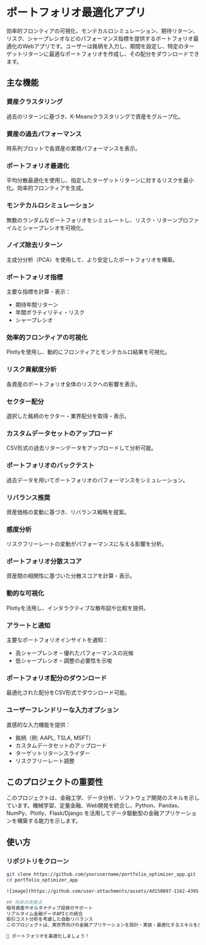 # ポートフォリオ最適化アプリ

効率的フロンティアの可視化、モンテカルロシミュレーション、期待リターン、リスク、シャープレシオなどのパフォーマンス指標を提供するポートフォリオ最適化のWebアプリです。ユーザーは銘柄を入力し、期間を設定し、特定のターゲットリターンに最適なポートフォリオを作成し、その配分をダウンロードできます。

## 主な機能

### 資産クラスタリング
過去のリターンに基づき、K-Meansクラスタリングで資産をグループ化。

### 資産の過去パフォーマンス
時系列プロットで各資産の累積パフォーマンスを表示。

### ポートフォリオ最適化
平均分散最適化を使用し、指定したターゲットリターンに対するリスクを最小化。効率的フロンティアを生成。

### モンテカルロシミュレーション
無数のランダムなポートフォリオをシミュレートし、リスク・リターンプロファイルとシャープレシオを可視化。

### ノイズ除去リターン
主成分分析（PCA）を使用して、より安定したポートフォリオを構築。

### ポートフォリオ指標
主要な指標を計算・表示：
- 期待年間リターン
- 年間ボラティリティ・リスク
- シャープレシオ

### 効率的フロンティアの可視化
Plotlyを使用し、動的にフロンティアとモンテカルロ結果を可視化。

### リスク貢献度分析
各資産のポートフォリオ全体のリスクへの影響を表示。

### セクター配分
選択した銘柄のセクター・業界配分を取得・表示。

### カスタムデータセットのアップロード
CSV形式の過去リターンデータをアップロードして分析可能。

### ポートフォリオのバックテスト
過去データを用いてポートフォリオのパフォーマンスをシミュレーション。

### リバランス推奨
資産価格の変動に基づき、リバランス戦略を提案。

### 感度分析
リスクフリーレートの変動がパフォーマンスに与える影響を分析。

### ポートフォリオ分散スコア
資産間の相関性に基づいた分散スコアを計算・表示。

### 動的な可視化
Plotlyを活用し、インタラクティブな散布図や比較を提供。

### アラートと通知
主要なポートフォリオインサイトを通知：
- 高シャープレシオ – 優れたパフォーマンスの兆候
- 低シャープレシオ – 調整の必要性を示唆

### ポートフォリオ配分のダウンロード
最適化された配分をCSV形式でダウンロード可能。

### ユーザーフレンドリーな入力オプション
直感的な入力機能を提供：
- 銘柄（例: AAPL, TSLA, MSFT）
- カスタムデータセットのアップロード
- ターゲットリターンスライダー
- リスクフリーレート調整

## このプロジェクトの重要性
このプロジェクトは、金融工学、データ分析、ソフトウェア開発のスキルを示しています。機械学習、定量金融、Web開発を統合し、Python、Pandas、NumPy、Plotly、Flask/Django を活用してデータ駆動型の金融アプリケーションを構築する能力を示します。

## 使い方

### リポジトリをクローン
```bash
git clone https://github.com/yourusername/portfolio_optimizer_app.git
cd portfolio_optimizer_app 

![image](https://github.com/user-attachments/assets/4d150897-1162-4395-91ab-d32ece076d3a)

## 将来の改善点
暗号資産やオルタナティブ投資のサポート
リアルタイム金融データAPIとの統合
取引コスト分析を考慮した自動リバランス
このプロジェクトは、実世界向けの金融アプリケーションを設計・実装・最適化するスキルを示しています。

🚀 ポートフォリオを最適化しましょう！

